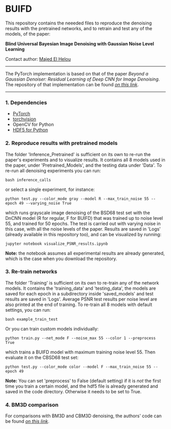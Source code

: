 # BUIFD

This repository contains the neeeded files to reproduce the denoising results with the pretrained networks, and to retrain and test any of the models, of the paper:

**Blind Universal Bayesian Image Denoising with Gaussian Noise Level Learning**

Contact author: [Majed El Helou](http://majedelhelou.github.io)

****
The PyTorch implementation is based on that of the paper *Beyond a Gaussian Denoiser: Residual Learning of Deep CNN for Image Denoising*. The repository of that implementation can be found [*on this link*](https://github.com/SaoYan/DnCNN-PyTorch).
****

### 1. Dependencies
* [PyTorch](http://pytorch.org/)
* [torchvision](https://github.com/pytorch/vision)
* OpenCV for Python
* [HDF5 for Python](http://www.h5py.org/)

### 2. Reproduce results with pretrained models
The folder 'Inference_Pretrained' is sufficient on its own to re-run the paper's experiments and to visualize results.
It contains all 8 models used in the paper, under 'Pretrained_Models', and the testing data under 'Data'.
To re-run all denoising experiments you can run:
```
bash inference_calls
```
or select a single experiment, for instance:
```
python test.py --color_mode gray --model R --max_train_noise 55 --epoch 49 --varying_noise True
```
which runs grayscale image denoising of the BSD68 test set with the DnCNN model (R for regular, F for BUIFD) that was trained up to noise level 55, and trained for 50 epochs. The test is carried out with varying noise in this case, with all the noise levels of the paper.
Results are saved in 'Logs' (already available in this repository too), and can be visualized by running:
```
jupyter notebook visualize_PSNR_results.ipynb
```
**Note:** the notebook assumes all experimental results are already generated, which is the case when you download the repository.

### 3. Re-train networks
The folder 'Training' is sufficient on its own to re-train any of the network models. It contains the 'training_data' and 'testing_data', the models are saved for each epoch in a subdirectory inside 'saved_models' and test results are saved in 'Logs'. Average PSNR test results per noise level are also printed at the end of training.
To re-train all 8 models with default settings, you can run:
```
bash example_train_test
```
Or you can train custom models individually:
```
python train.py --net_mode F --noise_max 55 --color 1 --preprocess True
```
which trains a BUIFD model with maximum training noise level 55. Then evaluate it on the CBSD68 test set:
```
python test.py --color_mode color --model F --max_train_noise 55 --epoch 49
```
**Note:** You can set 'preprocess' to False (default setting) if it is *not* the first time you train a certain model, and the hdf5 file is already generated and saved in the code directory. Otherwise it needs to be set to True.


### 4. BM3D comparison
For comparisons with BM3D and CBM3D denoising, the authors' code can be found [*on this link*](http://www.cs.tut.fi/~foi/GCF-BM3D/).




